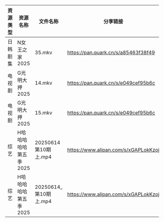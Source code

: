 | 资源类型 | 资源名称          | 文件名称               | 分享链接                                 | 更新时间                |
| ---- | ------------- | ------------------ | ------------------------------------ | ------------------- |
| 日韩剧集 | N女王之家2025     | 35.mkv             | https://pan.quark.cn/s/a85463f38f49  | 2025-06-14 21:28:22 |
| 电视剧  | G光明大押2025     | 14.mkv             | https://pan.quark.cn/s/e049cef95b6c  | 2025-06-14 21:22:38 |
| 电视剧  | G光明大押2025     | 15.mkv             | https://pan.quark.cn/s/e049cef95b6c  | 2025-06-14 21:22:34 |
| 综艺   | H哈哈哈哈哈第五季2025 | 20250614 第10期上.mp4 | https://www.alipan.com/s/xGAPLokKzoj | 2025-06-14 14:04:36 |
| 综艺   | H哈哈哈哈哈第五季2025 | 20250614_第10期上.mp4 | https://www.alipan.com/s/xGAPLokKzoj | 2025-06-14 15:04:35 |
